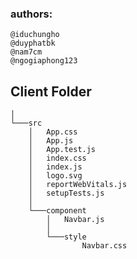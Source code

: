 ### authors: 
    @iduchungho
    @duyphatbk
    @nam7cm
    @ngogiaphong123

## Client Folder

```
│
└───src
    │   App.css
    │   App.js
    │   App.test.js
    │   index.css
    │   index.js
    │   logo.svg
    │   reportWebVitals.js
    │   setupTests.js
    │
    └───component
        │   Navbar.js
        │
        └───style
                Navbar.css
```